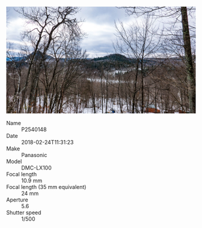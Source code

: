 [![P2540148](/photos/hd/P2540148.jpg)](/photos/full/P2540148.jpg?raw=true)

<dl>
  <dt>Name</dt>
  <dd>P2540148</dd>
  <dt>Date</dt>
  <dd>2018-02-24T11:31:23</dd>
  <dt>Make</dt>
  <dd>Panasonic</dd>
  <dt>Model</dt>
  <dd>DMC-LX100</dd>
  <dt>Focal length</dt>
  <dd>10.9 mm</dd>
  <dt>Focal length (35 mm equivalent)</dt>
  <dd>24 mm</dd>
  <dt>Aperture</dt>
  <dd>5.6</dd>
  <dt>Shutter speed</dt>
  <dd>1/500</dd>
</dl>
